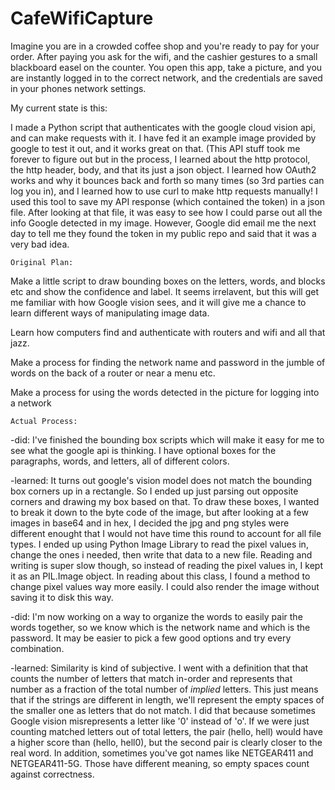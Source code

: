 # CafeWifiCapture

Imagine you are in a crowded coffee shop and you're ready to pay for your order. After paying you ask for the wifi, and the cashier gestures to a small blackboard easel on the counter. You open this app, take a picture, and you are instantly logged in to the correct network, and the credentials are saved in your phones network settings.

My current state is this:

I made a Python script that authenticates with the google cloud vision api, and can make requests with it. I have fed it an example image provided by google to test it out, and it works great on that. (This API stuff took me forever to figure out but in the process, I learned about the http protocol, the http header, body, and that its just a json object. I learned how OAuth2 works and why it bounces back and forth so many times (so 3rd parties can log you in), and I learned how to use curl to make http requests manually! I used this tool to save my API response (which contained the token) in a json file. After looking at that file, it was easy to see how I could parse out all the info Google detected in my image. However, Google did email me the next day to tell me they found the token in my public repo and said that it was a very bad idea.

	Original Plan:

Make a little script to draw bounding boxes on the letters, words, and blocks etc and show the confidence and label. It seems irrelavent, but this will get me familiar with how Google vision sees, and it will give me a chance to learn different ways of manipulating image data.

Learn how computers find and authenticate with routers and wifi and all that jazz.

Make a process for finding the network name and password in the jumble of words on the back of a router or near a menu etc.

Make a process for using the words detected in the picture for logging into a network

    Actual Process:

-did: I've finished the bounding box scripts which will make it easy for me to see what the google api is thinking. I have optional boxes for the paragraphs, words, and letters, all of different colors. 

-learned: It turns out google's vision model does not match the bounding box corners up in a rectangle. So I ended up just parsing out opposite corners and drawing my box based on that. To draw these boxes, I wanted to break it down to the byte code of the image, but after looking at a few images in base64 and in hex, I decided the jpg and png styles were different enought that I would not have time this round to account for all file types. I ended up using Python Image Library to read the pixel values in, change the ones i needed, then write that data to a new file. Reading and writing is super slow though, so instead of reading the pixel values in, I kept it as an PIL.Image object. In reading about this class, I found a method to change pixel values way more easily. I could also render the image without saving it to disk this way.


-did: I'm now working on a way to organize the words to easily pair the words together, so we know which is the network name and which is the password. It may be easier to pick a few good options and try every combination.

-learned: Similarity is kind of subjective. I went with a definition that that counts the number of letters that match in-order and represents that number as a fraction of the total number of *implied* letters. This just means that if the strings are different in length, we'll represent the empty spaces of the smaller one as letters that do not match. I did that because sometimes Google vision misrepresents a letter like '0' instead of 'o'. If we were just counting matched letters out of total letters, the pair (hello, hell) would have a higher score than (hello, hell0), but the second pair is clearly closer to the real word. In addition, sometimes you've got names like NETGEAR411 and NETGEAR411-5G. Those have different meaning, so empty spaces count against correctness. 
